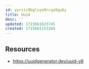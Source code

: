 ```yaml
---
id: yyrzic9bglsyo9rcqa9gu6y
title: Uuid
desc: ''
updated: 1715661623745
created: 1715661153184
---
```


## Resources

- https://uuidgenerator.dev/uuid-v8